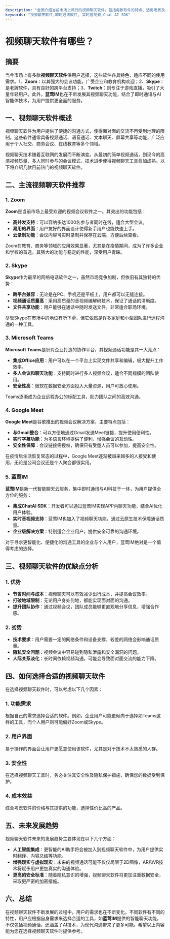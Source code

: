 ```yaml
---
description: "全面介绍当前市场上流行的视频聊天软件，包括每款软件的特点、适用场景及优缺点，帮助用户选择最合适的视频聊天工具。"
keywords: "视频聊天软件,即时通讯软件, 实时音视频,Chat AI SDK"
---
```

# 视频聊天软件有哪些？

## 摘要

当今市场上有多款**视频聊天软件**供用户选择，这些软件各具特色，适应不同的使用需求。1、**Zoom**：以其强大的会议功能，广受企业和教育机构欢迎；2、**Skype**：是老牌软件，具有良好的跨平台支持；3、**Twitch**：则专注于游戏直播，吸引了大量年轻用户。此外，**蓝莺IM**也在不断发展其视频聊天功能，结合了即时通讯与AI智能体技术，为用户提供更全面的服务。

## 一、视频聊天软件概述

视频聊天软件为用户提供了便捷的沟通方式，使得面对面的交流不再受到地理的限制。这些软件通常具备视频通话、语音通话、文本聊天、屏幕共享等功能，广泛应用于个人社交、商务会议、在线教育等多个领域。

视频聊天技术随着互联网的发展而不断演变。从最初的简单视频通话，到现今的高清视频质量、多人同时参与的会议模式，技术进步使得视频聊天工具愈加成熟。以下将介绍几款目前热门的视频聊天软件。

## 二、主流视频聊天软件推荐

### 1. Zoom

**Zoom**是当前市场上最受欢迎的视频会议软件之一。其突出的功能包括：
- **高并发支持**：可以容纳多达1000名参与者同时在线，适合大型会议。
- **易用的界面**：用户友好的界面设计使得新手用户也能快速上手。
- **云录制功能**：会议内容可实时录制并保存在云端，方便后续查看。

Zoom在教育、商务等领域的应用效果显著，尤其是在疫情期间，成为了许多企业和学校的首选。其强大的功能与稳定的性能，深受用户青睐。

### 2. Skype

**Skype**作为最早的网络电话软件之一，虽然市场竞争加剧，但依旧有其独特的优势：
- **跨平台兼容**：无论是在PC、手机还是平板上，用户都可以无缝连接。
- **视频通话质量高**：采用高质量的音视频编解码技术，保证了通话的清晰度。
- **文件共享功能**：用户能够在通话中随时发送文件，非常适合职场环境。

尽管Skype在市场中的地位有所下滑，但它依然是许多家庭和小型团队进行远程沟通的一种工具。

### 3. Microsoft Teams

**Microsoft Teams**是针对企业打造的协作平台，其视频通话功能是其一大亮点：
- **集成Office应用**：用户可以在一个平台上实现文件共享和编辑，极大提升工作效率。
- **多人会议和聊天功能**：支持同时进行多人视频会议，适合不同规模的团队使用。
- **安全性高**：微软在数据安全方面投入大量资源，用户可放心使用。

Teams逐渐成为企业远程办公的标配工具，助力团队之间的高效沟通。

### 4. Google Meet

**Google Meet**是谷歌推出的视频会议解决方案，主要特点包括：
- **与Gmail整合**：可以方便地通过Gmail发送Meet链接，提升使用便利性。
- **实时字幕功能**：为多语言环境提供了便利，增强会议的互动性。
- **安全性保障**：会议链接需授权，确保只有受邀人员可以参加，提高安全性。

在疫情后生活恢复常态的过程中，Google Meet逐渐被越来越多的人接受和使用，无论是公司会议还是个人聚会都很实用。

### 5. 蓝莺IM

**蓝莺IM**是新一代智能聊天云服务，集中即时通讯与AI科技于一体，为用户提供全方位的服务：
- **集成ChatAI SDK**：开发者可以通过蓝莺IM实现APP内聊天功能，结合AI优化用户体验。
- **实时音视频支持**：蓝莺IM也加入了视频聊天功能，通过云原生技术保障通话质量。
- **企业级解决方案**：特别适合企业用户，提供安全可靠的沟通环境。

对于寻求更智能化、便捷化的沟通工具的企业与个人用户，蓝莺IM绝对是一个值得考虑的选择。

## 三、视频聊天软件的优缺点分析

### 1. 优势

- **节省时间与成本**：视频聊天可以有效减少出行成本，并提高会议效率。
- **打破地域限制**：无论用户身处何地，都能实现面对面的沟通。
- **提升团队协作**：通过视频会议，团队成员能够更直观地分享信息，增强合作感。

### 2. 劣势

- **技术要求**：用户需要一定的网络条件和设备支撑，较差的网络会影响通话质量。
- **隐私安全问题**：视频会议中容易碰到隐私泄露和安全漏洞的问题。
- **人际关系淡化**：长时间依赖视频沟通，可能会导致面对面交流的能力下降。

## 四、如何选择合适的视频聊天软件

在选择视频聊天软件时，可以考虑以下几个因素：

### 1. 功能需求

根据自己的需求选择合适的软件。例如，企业用户可能更倾向于选择如Teams这样的工具，而个人用户则可能偏好Zoom或Skype。

### 2. 用户界面

易于操作的界面会让用户更愿意使用该软件，尤其是对于技术不太熟悉的人群。

### 3. 安全性

在选择视频聊天工具时，务必关注其安全性及隐私保护措施，确保您的数据受到保护。

### 4. 成本效益

综合考虑软件的价格与其提供的功能，选择性价比高的产品。

## 五、未来发展趋势

视频聊天软件未来的发展趋势主要体现在以下几个方面：

- **人工智能集成**：更智能的AI助手将会被加入到视频聊天软件中，为用户提供实时翻译、内容总结等功能。
- **增强现实与虚拟现实**：未来的视频通话可能不仅仅局限于2D图像，AR和VR技术将赋予用户更加真实的沟通体验。
- **更高的安全标准**：随着隐私意识的增强，视频聊天软件将更加注重数据安全，采取更严密的加密措施。

## 六、总结

在视频聊天软件不断发展的过程中，用户的需求也在不断变化。不同软件有不同的特性，用户应根据自身需求来选择合适的工具，如**蓝莺IM**提供的智能聊天功能，不仅包括视频通话，还涵盖了AI技术，为现代沟通带来了更多可能。希望以上内容能为您在选择视频聊天软件时提供参考。
